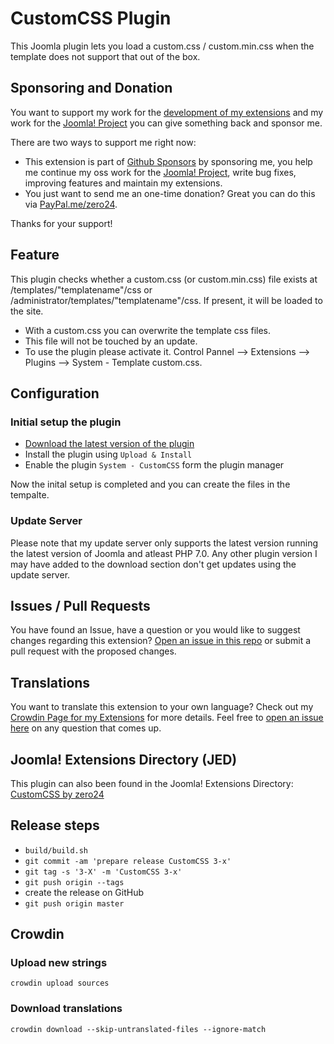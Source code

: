 # CustomCSS Plugin

This Joomla plugin lets you load a custom.css / custom.min.css when the template does not support that out of the box.

## Sponsoring and Donation

You want to support my work for the [development of my extensions](https://extensions.joomla.org/profile/profile/details/200189/) and my work for the [Joomla! Project](https://volunteers.joomla.org/joomlers/248-tobias-zulauf) you can give something back and sponsor me.

There are two ways to support me right now:
- This extension is part of [Github Sponsors](https://github.com/sponsors/zero-24/) by sponsoring me, you help me continue my oss work for the [Joomla! Project](https://volunteers.joomla.org/joomlers/248-tobias-zulauf), write bug fixes, improving features and maintain my extensions.
- You just want to send me an one-time donation? Great you can do this via [PayPal.me/zero24](https://www.paypal.me/zero24).

Thanks for your support!

## Feature

This plugin checks whether a custom.css (or custom.min.css) file exists at /templates/"templatename"/css or /administrator/templates/"templatename"/css. If present, it will be loaded to the site.
- With a custom.css you can overwrite the template css files.
- This file will not be touched by an update.
- To use the plugin please activate it. Control Pannel --> Extensions --> Plugins --> System - Template custom.css.

## Configuration

### Initial setup the plugin

- [Download the latest version of the plugin](https://github.com/zero-24/plgsystemforce2fausergroup/releases/latest)
- Install the plugin using `Upload & Install`
- Enable the plugin `System - CustomCSS` form the plugin manager

Now the inital setup is completed and you can create the files in the tempalte.

### Update Server

Please note that my update server only supports the latest version running the latest version of Joomla and atleast PHP 7.0.
Any other plugin version I may have added to the download section don't get updates using the update server.

## Issues / Pull Requests

You have found an Issue, have a question or you would like to suggest changes regarding this extension?
[Open an issue in this repo](https://github.com/zero-24/plg_system_customcss/issues/new) or submit a pull request with the proposed changes.

## Translations

You want to translate this extension to your own language? Check out my [Crowdin Page for my Extensions](https://joomla.crowdin.com/zero-24) for more details. Feel free to [open an issue here](https://github.com/zero-24/plg_system_customcss/issues/new) on any question that comes up.

## Joomla! Extensions Directory (JED)

This plugin can also been found in the Joomla! Extensions Directory: [CustomCSS by zero24](https://extensions.joomla.org/extension/style-a-design/templating/customcss/)

## Release steps

- `build/build.sh`
- `git commit -am 'prepare release CustomCSS 3-x'`
- `git tag -s '3-X' -m 'CustomCSS 3-x'`
- `git push origin --tags`
- create the release on GitHub
- `git push origin master`

## Crowdin

### Upload new strings

`crowdin upload sources`

### Download translations

`crowdin download --skip-untranslated-files --ignore-match`
